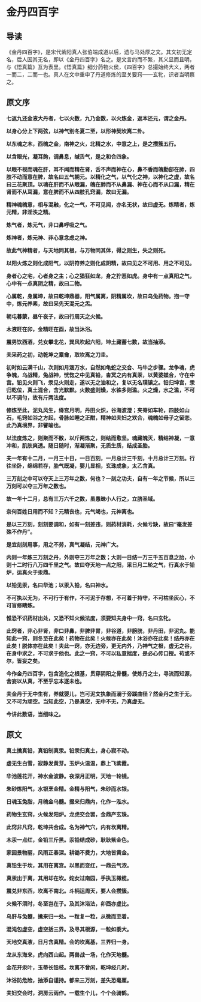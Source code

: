 # 金丹四百字

## 导读

《金丹四百字》，是宋代紫阳真人张伯端成道以后，遗与马处厚之文。其文初无定名，后人因其无名，即以《金丹四百字》名之。是文言约而不繁，其义显而且明，与《悟真篇》互为表里。《悟真篇》细分药物火侯，《四百字》总撮始终大义，两者一而二，二而一也。真人在文中重申了丹道修炼的至关要窍——玄牝，识者当明察之。

## 原文序

**七返九还金液大丹者，七以火数，九乃金数，以火炼金，返本还元，谓之金丹。**

**以身心分上下两弦，以神气别冬夏二至，以形神契坎离二卦。**

**以东魂之木，西魄之金，南神之火，北精之水，中意之上，是之攒簇五行。**

**以含眼光，凝耳韵，调鼻息，缄舌气，是之和合四象。**

**以眼不视而魂在肝，耳不闻而精在肾，舌不声而神在心，鼻不香而魄勤部在肺，四肢不动而意在脾，故名曰五气朝元。以精化之气，以气化之神，以神化之虚，故名曰三花聚顶。以魂在肝而不从眼漏，魄在肺而不从鼻漏、神在心而不从口漏，精在肾而不从耳漏，意在脾而不从四肢孔窍漏，故曰无漏。**

**精神魂魄意，相与混融，化之一气，不可见闻，亦名无状，故曰虚无。炼精者，炼元精，非淫泆之精。**

**炼气者，炼元气，非口鼻呼吸之气。**

**炼神者，炼元神、非心意念虑之神。**

**故此气神精者，与天地同其根，与万物同其体，得之则生，失之则死。**

**以阳火炼之则化成阳气，以阴符养之则化成阴精，故曰见之不可用、用之不可见。**

**身者心之宅，心者身之主；心之猖狂如龙，身之狞恶如虎。身中有一点真阳之气，心中有一点真阴之精，故曰二物。**

**心属乾，身属坤，故曰乾坤鼎器，阳气属离，阴精属坎，故曰乌兔药物。抱一守中，炼元养素，故曰采先天混元之炁。**

**朝屯暮蒙，昼午夜子，故曰行周天之火候。**

**木液旺在卯，金精旺在酉，故当沐浴。**

**震男饮西酒，兑女攀北花，巽风吹起六阳，坤土藏蓄七数，故当抽添。**

**夫采药之初，动乾坤之槖龠，取坎离之刀圭。**

**初时如云满千山，次则如月涵万水，自然如龟蛇之交合、马牛之步骤。龙争魂，虎争魄，乌战精，兔战神，恍惚之中见真铅，杳冥之内有真汞，以黄婆媒合，守在中宫。铅见火则飞，汞见火则走，遂以无之油和之，复以无名璞镇之。铅归坤宫，汞归乾位，真土混合，含光默默。火数盛则燥，水铢多则滥。火之燥，水之滥，不可以不调匀，故有斤两法度。**

**修炼至此，泥丸风生，绛宫月明，丹田火炽，谷海波澄；夹脊如车轮，四肢如山石，毛窍如浴之方起，骨脉如睡之正酣，精神如夫妇之欢合，魂魄如母子之留恋。此乃真境界，非譬喻也。**

**以法度炼之，则聚而不散，以斤两炼之，则结而愈坚。魂藏魄灭，精结神凝，一意冲和，肌肤爽透。随日随时，渐凝渐聚，无质生质，结成圣胎。**

**夫一年有十二月，一月三十日，一日百刻，一月总计三千刻，十月总计三万刻。行往坐卧，绵绵若存，胎气既凝，婴儿显相，玄珠成象，太乙含真。**

**三万刻之中可以夺天上三万年之数，何也？一刻之功夫，自有一年之节候，所以三万刻可以夺三万年之数也。**

**故一年十二月，总有三万六千之数，虽愚昧小人行之，立脐圣域。**

**奈何百姓日用而不知？元精丧也，元气竭也，元神离也。**

**是以三万刻，刻刻要调和，如有一刻差违，则药材消耗，火候亏缺，故曰“毫发差殊不作丹”。**

**是宜刻刻用事，用之不劳，真气凝结，元神广大。**

**内则一年炼三万刻之丹，外则夺三万年之数；大则一日结一万三千五百息之胎，小则十二时行八万四千里之气。故曰夺天地一点之阳，采日月二轮之气，行真水于铅炉，运真火于汞鼎。**

**以铅见汞，名曰华池；以汞入铅，名曰神水。**

**不可执以无为，不可行于有作，不可泥于存想，不可着于持守，不可枯坐灰心，不可盲修瞎炼。**

**惟恐不识药材出处，又恐不知火候法度，须要知夫身中一窍，名曰玄牝。**

**此窍者，非心非肾，非口非鼻，非脾非胃，非谷道，非膀胱，非丹田，非泥丸。能知此一窍，则冬至在此矣！药物在此矣！火候亦在此矣！沐浴亦在此矣！结丹亦在此矣！脱体亦在此矣！夫此一窍，亦无边旁，更无内外，乃神气之根，虚无之谷，在身中求之，不可求于他也。此之一窍，不可以私意揣度，是必心传口授。苟或不尔，皆妄之矣。**

**今作金丹四百字，包含造化之根基，贯穿阴阳之骨髓，使炼丹之士，寻流而知源，舍妄以从真，不至乎忘本逐未也。**

**夫金丹于无中生有，养就婴儿，岂可泥文执象而溺于旁蹊曲径？然金丹之生于无，又不可为顽空。当知此空，乃是真空，无中不无，乃真虚无。**

**今讲此数语，当细味之。**

## 原文

**真土擒真铅，真铅制真汞。铅汞归真土，身心寂不动。**

**虚无生白雪，寂静发黄芽。玉炉火温温，鼎上飞紫霞。**

**华池莲花开，神水金波静。夜深月正明，天地一轮镜。**

**朱砂炼阳气，水银烹金精。金精与阳气，朱砂而水银。**

**日魂玉兔脂，月魄金乌髓。掇来归鼎内，化作一泓水。**

**药物生玄窍，火候发阳炉。龙虎交会罢，金鼎产玄珠。**

**此窍非凡窍，乾坤共合成。名为神气穴，内有坎离精。**

**木汞一点红，金铅三斤黑。汞铅结成砂，耿耿紫金色。**

**家园景物丽，风雨正春深。耕锄不费力，大地皆黄金。**

**真铅生于坎，其用在离宫。以黑而变红，一鼎云气浓。**

**真汞出于离，其用却在坎。姹女过南园，手执玉橄榄。**

**震兑非东西，坎离不南北。斗柄运周天，要人会攒簇。**

**火候不须时，冬至岂在子。及其沐浴法，卯酉亦虚比。**

**乌肝与兔髓，擒来归一处。一粒复一粒，从微而至着。**

**混沌包虚空，虚空括三界。及寻其根源，一粒如黍大。**

**天地交真液，日月含真精。会的坎离基，三界归一身。**

**龙从东海来，虎向西山起。两兽战一场，化作天地髓。**

**金花开汞叶，玉蒂长铅枝。坎离不曾闲，乾坤经几时。**

**沐浴防危险，抽添自谨持。都来三万刻，差失恐毫厘。**

**夫妇交会时，洞房云雨作。一载生个儿，个个会骑鹤。**